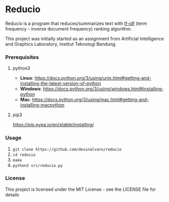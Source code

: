 # Reducio

Reducio is a program that reduces/summarizes text with [tf-idf](https://en.wikipedia.org/wiki/Tf%E2%80%93idf) (term frequency - inverse document frequency) ranking algorithm.

This project was initially started as an assignment from Artificial Intelligence and Graphics Laboratory, Institut Teknologi Bandung.

### Prerequisites

1. python3
   - **Linux**: https://docs.python.org/3/using/unix.html#getting-and-installing-the-latest-version-of-python
   - **Windows**: https://docs.python.org/3/using/windows.html#installing-python
   - **Mac**: https://docs.python.org/3/using/mac.html#getting-and-installing-macpython

2. pip3

   https://pip.pypa.io/en/stable/installing/

### Usage

1. `git clone https://github.com/devinalvaro/reducio`
2. `cd reducio`
3. `make`
4. `python3 src/reducio.py`

### License

This project is licensed under the MIT License - see the LICENSE file for details
